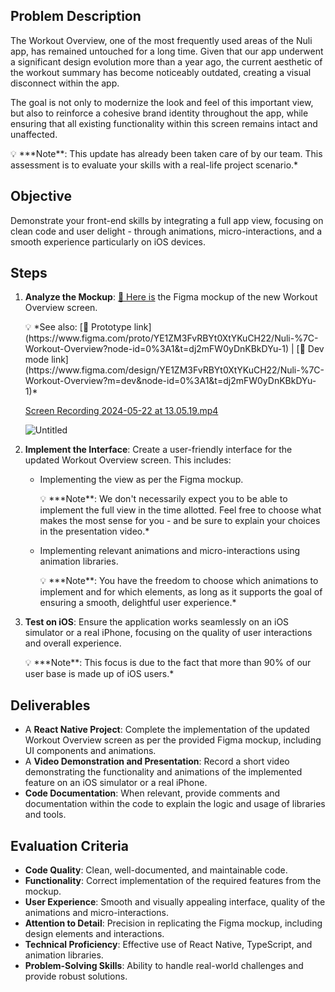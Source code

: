 ## **Problem Description**

The Workout Overview, one of the most frequently used areas of the Nuli app, has remained untouched for a long time. Given that our app underwent a significant design evolution more than a year ago, the current aesthetic of the workout summary has become noticeably outdated, creating a visual disconnect within the app.

The goal is not only to modernize the look and feel of this important view, but also to reinforce a cohesive brand identity throughout the app, while ensuring that all existing functionality within this screen remains intact and unaffected.

<aside>
💡 ***Note**: This update has already been taken care of by our team. This assessment is to evaluate your skills with a real-life project scenario.*

</aside>

## **Objective**

Demonstrate your front-end skills by integrating a full app view, focusing on clean code and user delight - through animations, micro-interactions, and a smooth experience particularly on iOS devices.

## **Steps**

1. **Analyze the Mockup**: [🔗 Here is](https://www.figma.com/design/YE1ZM3FvRBYt0XtYKuCH22/Nuli-%7C-Workout-Overview?node-id=0%3A1&t=dj2mFW0yDnKBkDYu-1) the Figma mockup of the new Workout Overview screen.

   <aside>
   💡 *See also: [🔗 Prototype link](https://www.figma.com/proto/YE1ZM3FvRBYt0XtYKuCH22/Nuli-%7C-Workout-Overview?node-id=0%3A1&t=dj2mFW0yDnKBkDYu-1) | [🔗 Dev mode link](https://www.figma.com/design/YE1ZM3FvRBYt0XtYKuCH22/Nuli-%7C-Workout-Overview?m=dev&node-id=0%3A1&t=dj2mFW0yDnKBkDYu-1)*

   </aside>

   [Screen Recording 2024-05-22 at 13.05.19.mp4](https://prod-files-secure.s3.us-west-2.amazonaws.com/106c200d-798b-4821-9f79-7d5d4736170f/4968da1e-914d-4601-904b-f9497c950a57/Screen_Recording_2024-05-22_at_13.05.19.mp4)

   ![Untitled](https://prod-files-secure.s3.us-west-2.amazonaws.com/106c200d-798b-4821-9f79-7d5d4736170f/ceda2816-f3fd-4957-b684-39ad29647f8d/Untitled.png)

2. **Implement the Interface**: Create a user-friendly interface for the updated Workout Overview screen. This includes:
   - Implementing the view as per the Figma mockup.
       <aside>
       💡 ***Note**: We don't necessarily expect you to be able to implement the full view in the time allotted. Feel free to choose what makes the most sense for you - and be sure to explain your choices in the presentation video.*
       
       </aside>

   - Implementing relevant animations and micro-interactions using animation libraries.
       <aside>
       💡 ***Note**: You have the freedom to choose which animations to implement and for which elements, as long as it supports the goal of ensuring a smooth, delightful user experience.*
       
       </aside>

3. **Test on iOS**: Ensure the application works seamlessly on an iOS simulator or a real iPhone, focusing on the quality of user interactions and overall experience.

   <aside>
   💡 ***Note**: This focus is due to the fact that more than 90% of our user base is made up of iOS users.*

   </aside>

## **Deliverables**

- A **React Native Project**: Complete the implementation of the updated Workout Overview screen as per the provided Figma mockup, including UI components and animations.
- A **Video Demonstration and Presentation**: Record a short video demonstrating the functionality and animations of the implemented feature on an iOS simulator or a real iPhone.
- **Code Documentation**: When relevant, provide comments and documentation within the code to explain the logic and usage of libraries and tools.

## **Evaluation Criteria**

- **Code Quality**: Clean, well-documented, and maintainable code.
- **Functionality**: Correct implementation of the required features from the mockup.
- **User Experience**: Smooth and visually appealing interface, quality of the animations and micro-interactions.
- **Attention to Detail**: Precision in replicating the Figma mockup, including design elements and interactions.
- **Technical Proficiency**: Effective use of React Native, TypeScript, and animation libraries.
- **Problem-Solving Skills**: Ability to handle real-world challenges and provide robust solutions.
